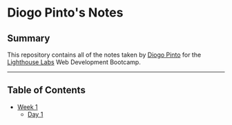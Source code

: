 # Diogo Pinto's Notes

## Summary 
This repository contains all of the notes taken by [Diogo Pinto](https://github.com/DPintoLL) for the [Lighthouse Labs](https://www.lighthouselabs.ca/) Web Development Bootcamp.

***
## Table of Contents
<!-- Using * is similar to an <ul>. The indent makes it a sub-item in the list-->
* [Week 1](/Week_1)
  * [Day 1](/Week_1/Day_1)
